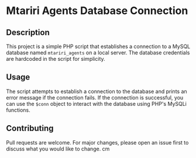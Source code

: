 # Mtariri Agents Database Connection

## Description
This project is a simple PHP script that establishes a connection to a MySQL database named `mtariri_agents` on a local server. The database credentials are hardcoded in the script for simplicity.

## Usage
The script attempts to establish a connection to the database and prints an error message if the connection fails. If the connection is successful, you can use the `$conn` object to interact with the database using PHP's MySQLi functions.

## Contributing
Pull requests are welcome. For major changes, please open an issue first to discuss what you would like to change.
cm
